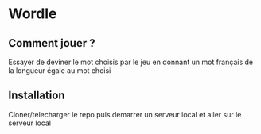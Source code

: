 # Wordle

## Comment jouer ?

Essayer de deviner le mot choisis par le jeu en donnant un mot français de la longueur égale au mot choisi

## Installation
Cloner/telecharger le repo puis demarrer un serveur local et aller sur le serveur local
